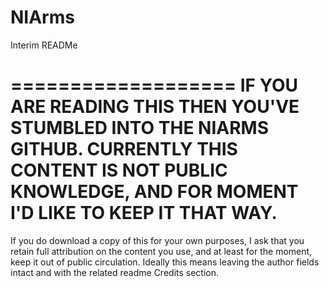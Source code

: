 # NIArms

Interim READMe

===================
IF YOU ARE READING THIS THEN YOU'VE STUMBLED INTO THE NIARMS GITHUB.
CURRENTLY THIS CONTENT IS NOT PUBLIC KNOWLEDGE, AND FOR MOMENT I'D LIKE TO KEEP IT THAT WAY.
===================


If you do download a copy of this for your own purposes, I ask that you retain full attribution on the content you use, and at least for the moment, keep it out of public circulation. Ideally this means leaving the author fields intact and with the related readme Credits section. 

